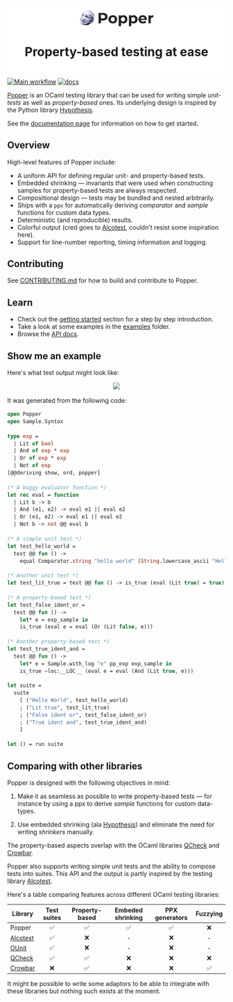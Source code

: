 <div align="center" style="background-color:white;padding:10px;margin-bottom:10px;border-radius:10px">
<img width="35%" src="docs/img/logo.png"/>

# Property-based testing at ease

</div>

[![Main workflow](https://github.com/jobjo/popper/workflows/Main%20workflow/badge.svg?branch=main)](https://github.com/jobjo/popper/actions)
[![docs](https://img.shields.io/badge/doc-online-blue.svg)](https://jobjo.github.io/popper/api)

[Popper](https://github.com/jobjo/popper) is an OCaml testing library that can
be used for writing simple *unit-tests* as well as *property-based* ones. Its
underlying design is inspired by the Python library
[Hypothesis](https://hypothesis.readthedocs.io/en/latest/). 

See the [documentation page](https://jobjo.github.io/popper/) for information on
how to get started.

## Overview

High-level features of Popper include:

- A uniform API for defining regular unit- and property-based tests.
- Embedded shrinking — invariants that were used when constructing samples for property-based tests are always respected.
- Compositional design — tests may be bundled and nested arbitrarily.
- Ships with a `ppx` for automatically deriving *comparator* and *sample* functions for custom data types.  
- Deterministic (and reproducible) results.
- Colorful output (cred goes to [Alcotest](https://github.com/mirage/alcotest), couldn't resist some inspiration here).
- Support for line-number reporting, timing information and logging.

## Contributing

See [CONTRIBUTING.md](CONTRIBUTING.md) for how to build and contribute to
Popper.

## Learn

- Check out the [getting started](https://jobjo.github.io/popper/getting_started) section for a step by step introduction.
- Take a look at some examples in the [examples](https://github.com/jobjo/popper/tree/main/examples) folder.
- Browse the [API docs](https://jobjo.github.io/popper/api).

## Show me an example

Here's what test output might look like:

<p align="center">
<img src="https://user-images.githubusercontent.com/820478/117573669-2deb9780-b0d1-11eb-842d-fcc7648d8985.png"/>
</p>

It was generated from the following code:

```ocaml
open Popper
open Sample.Syntax

type exp =
  | Lit of bool
  | And of exp * exp
  | Or of exp * exp
  | Not of exp
[@@deriving show, ord, popper]

(* A buggy evaluator function *)
let rec eval = function
  | Lit b -> b
  | And (e1, e2) -> eval e1 || eval e2
  | Or (e1, e2) -> eval e1 || eval e2
  | Not b -> not @@ eval b

(* A simple unit test *)
let test_hello_world =
  test @@ fun () ->
    equal Comparator.string "hello world" (String.lowercase_ascii "Hello World")

(* Another unit test *)
let test_lit_true = test @@ fun () -> is_true (eval (Lit true) = true)

(* A property-based test *)
let test_false_ident_or =
  test @@ fun () ->
    let* e = exp_sample in
    is_true (eval e = eval (Or (Lit false, e)))

(* Another property-based test *)
let test_true_ident_and =
  test @@ fun () ->
    let* e = Sample.with_log "e" pp_exp exp_sample in
    is_true ~loc:__LOC__ (eval e = eval (And (Lit true, e)))

let suite =
  suite
    [ ("Hello World", test_hello_world)
    ; ("Lit true", test_lit_true)
    ; ("False ident or", test_false_ident_or)
    ; ("True ident and", test_true_ident_and)
    ]

let () = run suite
```

## Comparing with other libraries

Popper is designed with the following objectives in mind:

1. Make it as seamless as possible to write property-based tests — for instance
by using a ppx to derive *sample* functions for custom data-types.  

2. Use embedded shrinking (ala
[Hypothesis](https://hypothesis.readthedocs.io/en/latest/)) and eliminate the
need for writing *shrinkers* manually.

The property-based aspects overlap with the OCaml libraries
[QCheck](https://github.com/c-cube/qcheck) and
[Crowbar](https://github.com/stedolan/crowbar).

Popper also supports writing simple unit tests and the ability to compose tests
into suites.  This API and the output is partly inspired by the testing
library [Alcotest](https://github.com/mirage/alcotest).

Here's a table comparing features across different OCaml testing libraries:


| Library                                           | Test suites   | Property-based | Embeded shrinking | PPX generators | Fuzzying
| --------------------------------------------------|:-------------:|:--------------:|:-----------------:|:--------------:|:---------:|
| Popper                                            | ✅            | ✅              | ✅                | ✅             | ❌ 
| [Alcotest](https://github.com/mirage/alcotest)    | ✅            | ❌              | -                 | ❌             | -
| [OUnit](https://github.com/gildor478/ounit)       | ✅            | ❌              | -                 | ❌             | - 
| [QCheck](https://github.com/c-cube/qcheck)        | ✅            | ✅              | ❌                | ❌             | ❌
| [Crowbar](https://github.com/stedolan/crowbar)    | ❌            | ✅              | ❌                | ❌              | ✅  

It might be possible to write some adaptors to be able to integrate with
these libraries but nothing such exists at the moment.
